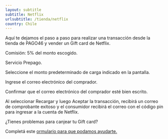 ```yaml
---
layout: subtitle
subtitle: Netflix
urlsubtitle: /tienda/netflix
country: Chile
---
```

Aquí te dejamos el paso a paso para realizar una transacción desde la tienda de PAGO46 y vender un Gift card de Netflix.

 Comisión: 5% del monto escogido. 

Servicio Prepago.

Seleccione el monto predeterminado de carga indicado en la pantalla. 

Ingrese el correo electrónico del comprador. 

Confirmar que el correo electrónico del comprador esté bien escrito.  

Al seleccionar Recargar y luego Aceptar la transacción, recibirá un correo de comprobante exitoso y el consumidor recibirá el correo con el código pin para ingresar a la cuenta de Netflix. 

¿Tienes problemas para canjear tu Gift card?

Completá este [ormulario para que podamos ayudarte.](/contactanos/14)